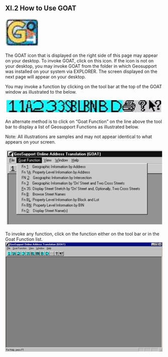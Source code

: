 <h2> XI.2 How to Use GOAT  </h2>

![Goat Logo >](/img/goat_logo.png "GOAT Application Logo")  

The GOAT icon that is displayed on the right side of this page may appear on your desktop. To invoke GOAT, click on this icon. If the icon is not on your desktop, you may invoke GOAT from the folder in which Geosupport was installed on your system via EXPLORER. The screen displayed on the next page will appear on your desktop.  

You may invoke a function by clicking on the tool bar at the top of the GOAT window as illustrated to the below.

![Goat window <>](/img/goat_window.png "GOAT Application window")   

 An alternate method is to click on “Goat Function” on the line above the tool bar to display a list of Geosupport Functions as illustrated below.  

Note: All illustrations are samples and may not appear identical to what appears on your screen.  

![Goat Function <>](/img/goat.png "GOAT Function")  

To invoke any function, click on the function either on the tool bar or in the Goat Function list.  
![Goat Function <>](/img/goat_1.png "GOAT Function")  
